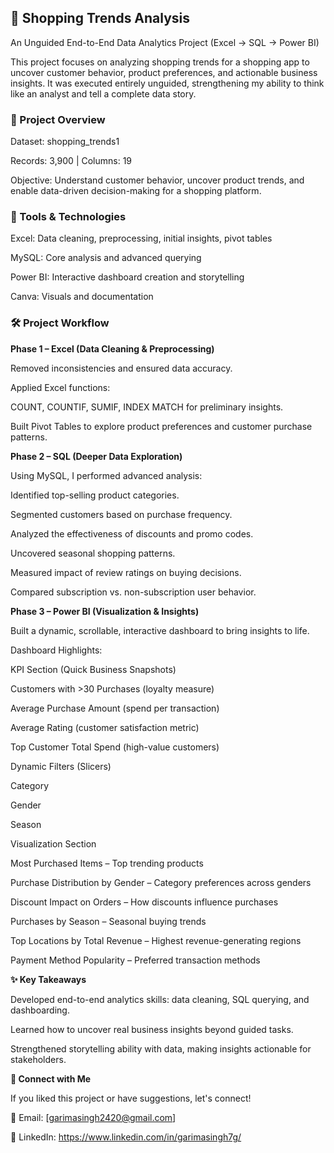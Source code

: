 ## 🌼 Shopping Trends Analysis 

An Unguided End-to-End Data Analytics Project (Excel → SQL → Power BI)

This project focuses on analyzing shopping trends for a shopping app to uncover customer behavior, product preferences, and actionable business insights. It was executed entirely unguided, strengthening my ability to think like an analyst and tell a complete data story.

### 📌 Project Overview

Dataset: shopping_trends1

Records: 3,900 | Columns: 19

Objective: Understand customer behavior, uncover product trends, and enable data-driven decision-making for a shopping platform.

### 🔹 Tools & Technologies

Excel: Data cleaning, preprocessing, initial insights, pivot tables

MySQL: Core analysis and advanced querying

Power BI: Interactive dashboard creation and storytelling

Canva: Visuals and documentation

### 🛠️ Project Workflow

**Phase 1 – Excel (Data Cleaning & Preprocessing)**

Removed inconsistencies and ensured data accuracy.

Applied Excel functions:

COUNT, COUNTIF, SUMIF, INDEX MATCH for preliminary insights.

Built Pivot Tables to explore product preferences and customer purchase patterns.

**Phase 2 – SQL (Deeper Data Exploration)**

Using MySQL, I performed advanced analysis:

Identified top-selling product categories.

Segmented customers based on purchase frequency.

Analyzed the effectiveness of discounts and promo codes.

Uncovered seasonal shopping patterns.

Measured impact of review ratings on buying decisions.

Compared subscription vs. non-subscription user behavior.

**Phase 3 – Power BI (Visualization & Insights)**

Built a dynamic, scrollable, interactive dashboard to bring insights to life.

Dashboard Highlights:

KPI Section (Quick Business Snapshots)

Customers with >30 Purchases (loyalty measure)

Average Purchase Amount (spend per transaction)

Average Rating (customer satisfaction metric)

Top Customer Total Spend (high-value customers)

Dynamic Filters (Slicers)

Category

Gender

Season

Visualization Section

Most Purchased Items – Top trending products

Purchase Distribution by Gender – Category preferences across genders

Discount Impact on Orders – How discounts influence purchases

Purchases by Season – Seasonal buying trends

Top Locations by Total Revenue – Highest revenue-generating regions

Payment Method Popularity – Preferred transaction methods

**✨ Key Takeaways**

Developed end-to-end analytics skills: data cleaning, SQL querying, and dashboarding.

Learned how to uncover real business insights beyond guided tasks.

Strengthened storytelling ability with data, making insights actionable for stakeholders.

**🔗 Connect with Me**

If you liked this project or have suggestions, let's connect!

📧 Email: [garimasingh2420@gmail.com]

💼 LinkedIn: https://www.linkedin.com/in/garimasingh7g/ 




